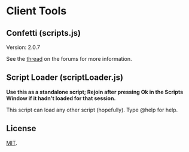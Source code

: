 # Client Tools

## Confetti (scripts.js)
Version: 2.0.7

See the [thread](http://pokemon-online.eu/forums/showthread.php?24230-Confetti-Another-client-script) on the forums for more information.

## Script Loader (scriptLoader.js)

**Use this as a standalone script; Rejoin after pressing Ok in the Scripts Window if it hadn't loaded for that session.**

This script can load any other script (hopefully). Type @help for help.

## License

[MIT](LICENSE.txt).
